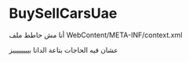 # BuySellCarsUae

أنا مش حاطط ملف WebContent/META-INF/context.xml

عشان فيه الحاجات بتاعة الداتا بييييييييز
